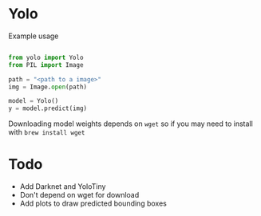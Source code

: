 # Yolo



Example usage


```python

from yolo import Yolo
from PIL import Image

path = "<path to a image>"
img = Image.open(path)

model = Yolo()
y = model.predict(img)

```

Downloading model weights depends on  `wget` so if you may need to install with `brew install wget`


# Todo

* Add Darknet and YoloTiny
* Don't depend on wget for download
* Add plots to draw predicted bounding boxes
